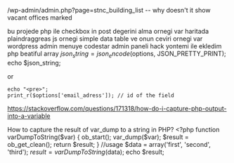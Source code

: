 
/wp-admin/admin.php?page=stnc_building_list  -- why doesn't it show vacant offices marked


bu projede php ile checkbox in post degerini  alma  ornegi var 
haritada plaindraggreas js ornegi 
simple data table ve onun ceviri ornegi var 
wordpress admin menuye codestar admin paneli hack yontemi ile ekledim 
php beatiful array
    $json_string = json_encode($options, JSON_PRETTY_PRINT);
echo   $json_string;

or 

    echo "<pre>";
    print_r($options['email_adress']); // id of the field



https://stackoverflow.com/questions/171318/how-do-i-capture-php-output-into-a-variable



How to capture the result of var_dump to a string in PHP?
    <?php
   function varDumpToString($var) {
      ob_start();
      var_dump($var);
      $result = ob_get_clean();
      return $result;
   }
   //usage
   $data = array('first', 'second', 'third');
   $result = varDumpToString($data);
   echo $result;